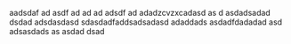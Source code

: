 aadsdaf
ad
asdf
ad
ad
ad
adsdf
ad
adadzcvzxcadasd
as
d
asdadsadad
dsdad
adsdasdasd
sdasdadfaddsadsadasd
adaddads
asdadfdadadad
asd
adsasdads
as
asdad
dsad

